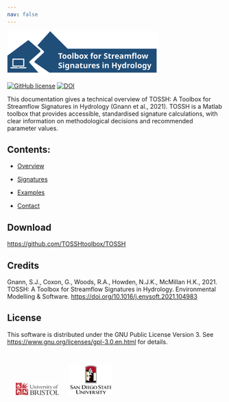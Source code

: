 ```yaml
---
nav: false
---
```



[<img src="images/TOSSH_logo.svg" alt="TOSSH logo" style="width:70%;" >](./index.md/)


[![GitHub license](https://img.shields.io/badge/license-GPLv3-blue.svg)](https://github.com/TOSSHtoolbox/TOSSH/blob/master/LICENSE)
[![DOI](https://zenodo.org/badge/DOI/10.5281/zenodo.4313275.svg)](https://doi.org/10.5281/zenodo.4313275)


This documentation gives a technical overview of TOSSH: A Toolbox for Streamflow Signatures in Hydrology (Gnann et al., 2021).
TOSSH is a Matlab toolbox that provides accessible, standardised signature calculations, with clear information on methodological decisions and recommended parameter values.


## Contents:
- [Overview](./p1_overview.md/)

- [Signatures](./p2_signatures.md/)

- [Examples](./p3_examples.md/)

- [Contact](./p4_contact.md/)

 
## Download 
<a href="https://github.com/TOSSHtoolbox/TOSSH" target="_blank">https://github.com/TOSSHtoolbox/TOSSH</a>
 
 
## Credits
Gnann, S.J., Coxon, G., Woods, R.A., Howden, N.J.K., McMillan H.K., 2021. TOSSH: A Toolbox for Streamflow Signatures in Hydrology. Environmental Modelling & Software.
<a href="https://doi.org/10.1016/j.envsoft.2021.104983" target="_blank">https://doi.org/10.1016/j.envsoft.2021.104983</a> 


## License
This software is distributed under the GNU Public License Version 3.
See <a href="https://www.gnu.org/licenses/gpl-3.0.en.html" target="_blank">https://www.gnu.org/licenses/gpl-3.0.en.html</a> for details.


&nbsp;
<div class="row">
  <img src="images/logo-full-colour.png" alt="Uni logo" style="width:20%;" hspace="20"> <img src="images/SDSUprimary3Crgb.png" alt="Uni logo" style="width:20%;" hspace="0"> 
<div >
